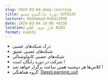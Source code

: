 ```yaml
---
slug: 2024-03-04-deep-learning
title: دوره یادگیری عمیق UUTDL02
lecturer: Mohammad-Mahdi1999
date: 2024-03-04 14:00 +0330
location: فاز دوم، کلاس B203
format: events
---
```


- درک شبکه‌های عصبی
- شبکه‌های عصبی عمیق
- شبکه‌های عصبی کانولوشنالی
- شرکت در دوره رایگان است !
- کلاس‌ها هر دوشنبه همین ساعت برگزار خواهد شد !
- گروه هماهنگی: [DeepLearning_uut](https://t.me/DeepLearning_uut)
